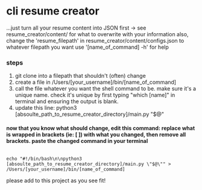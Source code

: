 # cli resume creator
...just turn all your resume content into JSON first -> see resume_creator/content/ for what to overwrite with your information
also, change the 'resume_filepath' in resume_creator/content/configs.json to whatever filepath you want
use '[name_of_command] -h' for help

### steps
1. git clone into a filepath that shouldn't (often) change
1. create a file in /Users/[your_username]/bin/[name_of_command]
1. call the file whatever you want the shell command to be. make sure it's a unique name. check it's unique by first typing "which [name]" in terminal and ensuring the output is blank.
1. update this line: python3 [absoulte_path_to_resume_creator_directory]/main.py "$@"

#### now that you know what should change, edit this command: replace what is wrapped in brackets (ie: [ ]) with what you changed, then remove all brackets. paste the changed command in your terminal
```

echo "#!/bin/bash\n\npython3 [absoulte_path_to_resume_creator_directory]/main.py \"$@\"" > /Users/[your_username]/bin/[name_of_command]

```

please add to this project as you see fit!
